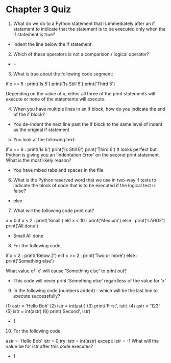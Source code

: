 # Chapter 3 Quiz

1. What do we do to a Python statement that is immediately after an if statement to indicate that the statement is to be executed only when the if statement is true?

- Indent the line below the if statement

2. Which of these operators is not a comparison / logical operator?

- = 

3. What is true about the following code segment:

if  x == 5 :
    print('Is 5')
    print('Is Still 5')
    print('Third 5')

 Depending on the value of x, either all three of the print statements will execute or none of the statements will execute.

4. When you have multiple lines in an if block, how do you indicate the end of the if block?

- You de-indent the next line past the if block to the same level of indent as the original if statement

5. You look at the following text:

if x == 6 :
    print('Is 6')
    print('Is Still 6')
    print('Third 6')
It looks perfect but Python is giving you an 'Indentation Error' on the second print statement. What is the most likely reason?

 - You have mixed tabs and spaces in the file


6. What is the Python reserved word that we use in two-way if tests to indicate the block of code that is to be executed if the logical test is false?

- else

7. What will the following code print out?

x = 0
if x < 2 :
    print('Small')
elif x < 10 :
    print('Medium')
else :
    print('LARGE')
print('All done')

- Small All done

8. For the following code,

if x < 2 :
    print('Below 2')
elif x >= 2 :
     print('Two or more')
else :
    print('Something else')

What value of 'x' will cause 'Something else' to print out?

- This code will never print 'Something else' regardless of the value for 'x'
  
9.  In the following code (numbers added) - which will be the last line to execute successfully?

(1)   astr = 'Hello Bob'
(2)   istr = int(astr)
(3)   print('First', istr)
(4)   astr = '123'
(5)   istr = int(astr)
(6)   print('Second', istr)

- 1
  
10. For the following code:

astr = 'Hello Bob'
istr = 0
try:
    istr = int(astr)
except:
    istr = -1
What will the value be for istr after this code executes?

- 1